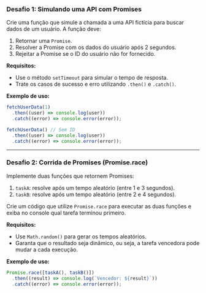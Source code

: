 ### Desafio 1: Simulando uma API com Promises

Crie uma função que simule a chamada a uma API fictícia para buscar dados de um usuário. A função deve:

1. Retornar uma `Promise`.
2. Resolver a Promise com os dados do usuário após 2 segundos.
3. Rejeitar a Promise se o ID do usuário não for fornecido.

**Requisitos:**

- Use o método `setTimeout` para simular o tempo de resposta.
- Trate os casos de sucesso e erro utilizando `.then()` e `.catch()`.

**Exemplo de uso:**

```javascript
fetchUserData(1)
  .then((user) => console.log(user))
  .catch((error) => console.error(error));

fetchUserData() // Sem ID
  .then((user) => console.log(user))
  .catch((error) => console.error(error));
```

---

### Desafio 2: Corrida de Promises (Promise.race)

Implemente duas funções que retornem Promises:

1. `taskA`: resolve após um tempo aleatório (entre 1 e 3 segundos).
2. `taskB`: resolve após um tempo aleatório (entre 2 e 4 segundos).

Crie um código que utilize `Promise.race` para executar as duas funções e exiba no console qual tarefa terminou primeiro.

**Requisitos:**

- Use `Math.random()` para gerar os tempos aleatórios.
- Garanta que o resultado seja dinâmico, ou seja, a tarefa vencedora pode mudar a cada execução.

**Exemplo de uso:**

```javascript
Promise.race([taskA(), taskB()])
  .then((result) => console.log(`Vencedor: ${result}`))
  .catch((error) => console.error(error));
```

